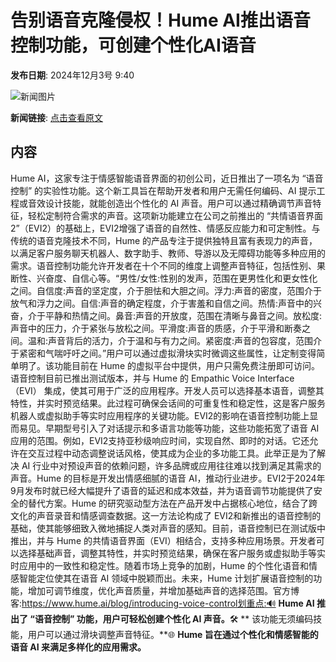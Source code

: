 # 告别语音克隆侵权！Hume AI推出语音控制功能，可创建个性化AI语音

**发布日期**: 2024年12月3号 9:40

![新闻图片](https://upload.chinaz.com/2024/1203/6386881555790969806687133.png)

**新闻链接**: [点击查看原文](https://www.aibase.com/zh/news/13637)

## 内容

Hume AI，这家专注于情感智能语音界面的初创公司，近日推出了一项名为 “语音控制” 的实验性功能。这个新工具旨在帮助开发者和用户无需任何编码、AI 提示工程或音效设计技能，就能创造出个性化的 AI 声音。用户可以通过精确调节声音特征，轻松定制符合需求的声音。这项新功能建立在公司之前推出的 “共情语音界面2”（EVI2）的基础上，EVI2增强了语音的自然性、情感反应能力和可定制性。与传统的语音克隆技术不同，Hume 的产品专注于提供独特且富有表现力的声音，以满足客户服务聊天机器人、数字助手、教师、导游以及无障碍功能等多种应用的需求。语音控制功能允许开发者在十个不同的维度上调整声音特征，包括性别、果断性、兴奋度、自信心等。“男性/女性:性别的发声，范围在更男性化和更女性化之间。自信度:声音的坚定度，介于胆怯和大胆之间。浮力:声音的密度，范围介于放气和浮力之间。自信:声音的确定程度，介于害羞和自信之间。热情:声音中的兴奋，介于平静和热情之间。鼻音:声音的开放度，范围在清晰与鼻音之间。放松度:声音中的压力，介于紧张与放松之间。平滑度:声音的质感，介于平滑和断奏之间。温和:声音背后的活力，介于温和与有力之间。紧密度:声音的包容度，范围介于紧密和气喘吁吁之间。”用户可以通过虚拟滑块实时微调这些属性，让定制变得简单明了。该功能目前在 Hume 的虚拟平台中提供，用户只需免费注册即可访问。语音控制目前已推出测试版本，并与 Hume 的 Empathic Voice Interface （EVI） 集成，使其可用于广泛的应用程序。开发人员可以选择基本语音，调整其特性，并实时预览结果。此过程可确保会话间的可重复性和稳定性，这是客户服务机器人或虚拟助手等实时应用程序的关键功能。EVI2的影响在语音控制功能上显而易见。早期型号引入了对话提示和多语言功能等功能，这些功能拓宽了语音 AI 应用的范围。例如，EVI2支持亚秒级响应时间，实现自然、即时的对话。它还允许在交互过程中动态调整说话风格，使其成为企业的多功能工具。此举正是为了解决 AI 行业中对预设声音的依赖问题，许多品牌或应用往往难以找到满足其需求的声音。Hume 的目标是开发出情感细腻的语音 AI，推动行业进步。EVI2于2024年9月发布时就已经大幅提升了语音的延迟和成本效益，并为语音调节功能提供了安全的替代方案。Hume 的研究驱动型方法在产品开发中占据核心地位，结合了跨文化的声音录音和情感调查数据。这一方法论构成了 EVI2和新推出的语音控制的基础，使其能够细致入微地捕捉人类对声音的感知。目前，语音控制已在测试版中推出，并与 Hume 的共情语音界面（EVI）相结合，支持多种应用场景。开发者可以选择基础声音，调整其特性，并实时预览结果，确保在客户服务或虚拟助手等实时应用中的一致性和稳定性。随着市场上竞争的加剧，Hume 的个性化语音和情感智能定位使其在语音 AI 领域中脱颖而出。未来，Hume 计划扩展语音控制的功能，增加可调节维度，优化声音质量，并增加基础声音的选择范围。官方博客:https://www.hume.ai/blog/introducing-voice-control划重点:🔊 **Hume AI 推出了 “语音控制” 功能，用户可轻松创建个性化 AI 声音。**🛠️ ** 该功能无须编码技能，用户可以通过滑块调整声音特征。**🌐 **Hume 旨在通过个性化和情感智能的语音 AI 来满足多样化的应用需求。**
